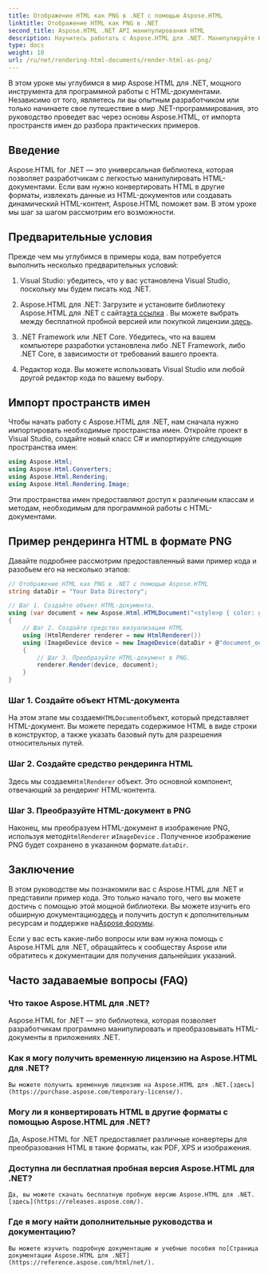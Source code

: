 ```yaml
---
title: Отображение HTML как PNG в .NET с помощью Aspose.HTML
linktitle: Отображение HTML как PNG в .NET
second_title: Aspose.HTML .NET API манипулирования HTML
description: Научитесь работать с Aspose.HTML для .NET. Манипулируйте HTML, конвертируйте в различные форматы и многое другое. Погрузитесь в это подробное руководство!
type: docs
weight: 10
url: /ru/net/rendering-html-documents/render-html-as-png/
---
```


В этом уроке мы углубимся в мир Aspose.HTML для .NET, мощного инструмента для программной работы с HTML-документами. Независимо от того, являетесь ли вы опытным разработчиком или только начинаете свое путешествие в мир .NET-программирования, это руководство проведет вас через основы Aspose.HTML, от импорта пространств имен до разбора практических примеров.

## Введение

Aspose.HTML for .NET — это универсальная библиотека, которая позволяет разработчикам с легкостью манипулировать HTML-документами. Если вам нужно конвертировать HTML в другие форматы, извлекать данные из HTML-документов или создавать динамический HTML-контент, Aspose.HTML поможет вам. В этом уроке мы шаг за шагом рассмотрим его возможности.

## Предварительные условия

Прежде чем мы углубимся в примеры кода, вам потребуется выполнить несколько предварительных условий:

1. Visual Studio: убедитесь, что у вас установлена Visual Studio, поскольку мы будем писать код .NET.

2.  Aspose.HTML для .NET: Загрузите и установите библиотеку Aspose.HTML для .NET с сайта[эта ссылка](https://releases.aspose.com/html/net/) . Вы можете выбрать между бесплатной пробной версией или покупкой лицензии.[здесь](https://purchase.aspose.com/buy).

3. .NET Framework или .NET Core. Убедитесь, что на вашем компьютере разработки установлена либо .NET Framework, либо .NET Core, в зависимости от требований вашего проекта.

4. Редактор кода. Вы можете использовать Visual Studio или любой другой редактор кода по вашему выбору.

## Импорт пространств имен

Чтобы начать работу с Aspose.HTML для .NET, нам сначала нужно импортировать необходимые пространства имен. Откройте проект в Visual Studio, создайте новый класс C# и импортируйте следующие пространства имен:

```csharp
using Aspose.Html;
using Aspose.Html.Converters;
using Aspose.Html.Rendering;
using Aspose.Html.Rendering.Image;
```

Эти пространства имен предоставляют доступ к различным классам и методам, необходимым для программной работы с HTML-документами.

## Пример рендеринга HTML в формате PNG

Давайте подробнее рассмотрим предоставленный вами пример кода и разобьем его на несколько этапов:

```csharp
// Отображение HTML как PNG в .NET с помощью Aspose.HTML
string dataDir = "Your Data Directory";

// Шаг 1. Создайте объект HTML-документа.
using (var document = new Aspose.Html.HTMLDocument("<style>p { color: green; }</style><p>my first paragraph</p>", @"c:\work\"))
{
    // Шаг 2. Создайте средство визуализации HTML
    using (HtmlRenderer renderer = new HtmlRenderer())
    using (ImageDevice device = new ImageDevice(dataDir + @"document_out.png"))
    {
        // Шаг 3. Преобразуйте HTML-документ в PNG.
        renderer.Render(device, document);
    }
}
```

### Шаг 1. Создайте объект HTML-документа

 На этом этапе мы создаем`HTMLDocument`объект, который представляет HTML-документ. Вы можете передать содержимое HTML в виде строки в конструктор, а также указать базовый путь для разрешения относительных путей.

### Шаг 2. Создайте средство рендеринга HTML

 Здесь мы создаем`HtmlRenderer` объект. Это основной компонент, отвечающий за рендеринг HTML-контента. 

### Шаг 3. Преобразуйте HTML-документ в PNG

 Наконец, мы преобразуем HTML-документ в изображение PNG, используя метод`HtmlRenderer` и`ImageDevice` . Полученное изображение PNG будет сохранено в указанном формате.`dataDir`.

## Заключение

 В этом руководстве мы познакомили вас с Aspose.HTML для .NET и представили пример кода. Это только начало того, чего вы можете достичь с помощью этой мощной библиотеки. Вы можете изучить его обширную документацию[здесь](https://reference.aspose.com/html/net/) и получить доступ к дополнительным ресурсам и поддержке на[Aspose форумы](https://forum.aspose.com/).

Если у вас есть какие-либо вопросы или вам нужна помощь с Aspose.HTML для .NET, обращайтесь к сообществу Aspose или обратитесь к документации для получения дальнейших указаний.

## Часто задаваемые вопросы (FAQ)

### Что такое Aspose.HTML для .NET?
   Aspose.HTML for .NET — это библиотека, которая позволяет разработчикам программно манипулировать и преобразовывать HTML-документы в приложениях .NET.

### Как я могу получить временную лицензию на Aspose.HTML для .NET?
    Вы можете получить временную лицензию на Aspose.HTML для .NET.[здесь](https://purchase.aspose.com/temporary-license/).

### Могу ли я конвертировать HTML в другие форматы с помощью Aspose.HTML для .NET?
   Да, Aspose.HTML for .NET предоставляет различные конвертеры для преобразования HTML в такие форматы, как PDF, XPS и изображения.

### Доступна ли бесплатная пробная версия Aspose.HTML для .NET?
    Да, вы можете скачать бесплатную пробную версию Aspose.HTML для .NET.[здесь](https://releases.aspose.com/).

### Где я могу найти дополнительные руководства и документацию?
    Вы можете изучить подробную документацию и учебные пособия по[Страница документации Aspose.HTML для .NET](https://reference.aspose.com/html/net/).